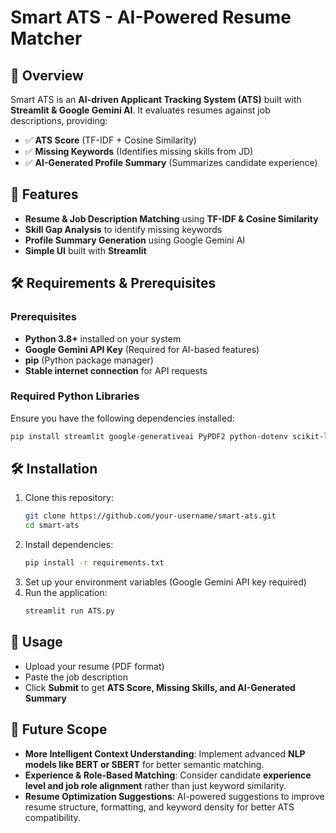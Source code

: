 # Smart ATS - AI-Powered Resume Matcher

## 🚀 Overview
Smart ATS is an **AI-driven Applicant Tracking System (ATS)** built with **Streamlit & Google Gemini AI**. It evaluates resumes against job descriptions, providing:
- ✅ **ATS Score** (TF-IDF + Cosine Similarity)
- ✅ **Missing Keywords** (Identifies missing skills from JD)
- ✅ **AI-Generated Profile Summary** (Summarizes candidate experience)

## 📌 Features
- **Resume & Job Description Matching** using **TF-IDF & Cosine Similarity**
- **Skill Gap Analysis** to identify missing keywords
- **Profile Summary Generation** using Google Gemini AI
- **Simple UI** built with **Streamlit**

## 🛠 Requirements & Prerequisites
### Prerequisites
- **Python 3.8+** installed on your system
- **Google Gemini API Key** (Required for AI-based features)
- **pip** (Python package manager)
- **Stable internet connection** for API requests

### Required Python Libraries
Ensure you have the following dependencies installed:
```bash
pip install streamlit google-generativeai PyPDF2 python-dotenv scikit-learn
```

## 🛠 Installation
1. Clone this repository:
   ```bash
   git clone https://github.com/your-username/smart-ats.git
   cd smart-ats
   ```
2. Install dependencies:
   ```bash
   pip install -r requirements.txt
   ```
3. Set up your environment variables (Google Gemini API key required)
4. Run the application:
   ```bash
   streamlit run ATS.py
   ```

## 📜 Usage
- Upload your resume (PDF format)
- Paste the job description
- Click **Submit** to get **ATS Score, Missing Skills, and AI-Generated Summary**

## 🔮 Future Scope
- **More Intelligent Context Understanding**: Implement advanced **NLP models like BERT or SBERT** for better semantic matching.
- **Experience & Role-Based Matching**: Consider candidate **experience level and job role alignment** rather than just keyword similarity.
- **Resume Optimization Suggestions**: AI-powered suggestions to improve resume structure, formatting, and keyword density for better ATS compatibility.



